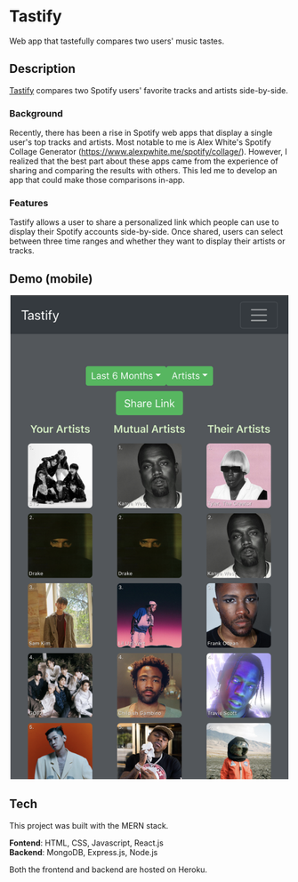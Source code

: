 # Tastify
Web app that tastefully compares two users' music tastes.

## Description
[Tastify](http://tastify.io) compares two Spotify users' favorite tracks and artists side-by-side. 

### Background
Recently, there has been a rise in Spotify web apps that display a single user's top tracks and artists. Most notable to me is Alex White's Spotify Collage Generator 
(https://www.alexpwhite.me/spotify/collage/).
However, I realized that the best part about these apps came from the experience of sharing and comparing the results with others. 
This led me to develop an app that could make those comparisons in-app.

### Features
Tastify allows a user to share a personalized link which people can use to display their Spotify accounts side-by-side. 
Once shared, users can select between three time ranges and whether they want to display their artists or tracks.

## Demo (mobile)
<p align="center">
  <img src="/Tastify-Demo.png" width="500">
</p>

## Tech
This project was built with the MERN stack.

  **Fontend**: HTML, CSS, Javascript, React.js  
  **Backend**: MongoDB, Express.js, Node.js

Both the frontend and backend are hosted on Heroku.

